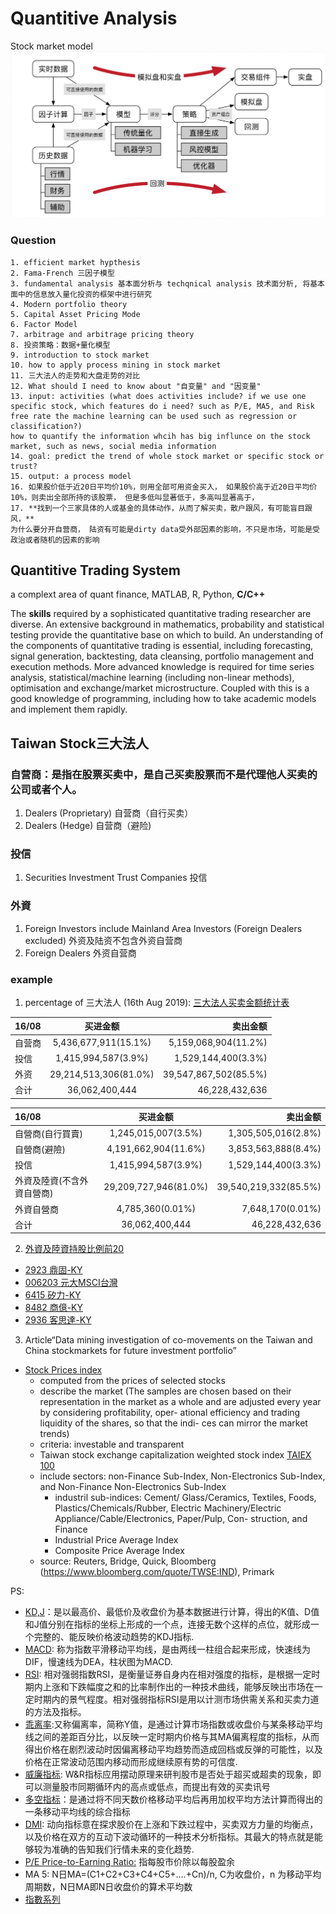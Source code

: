 # Quantitive Analysis

Stock market model
![image](historicalSystem.png)

### Question

```mark
1. efficient market hypthesis
2. Fama-French 三因子模型
3. fundamental analysis 基本面分析与 techqnical analysis 技术面分析, 将基本面中的信息放入量化投资的框架中进行研究
4. Modern portfolio theory
5. Capital Asset Pricing Mode
6. Factor Model
7. arbitrage and arbitrage pricing theory
8. 投资策略：数据+量化模型
9. introduction to stock market
10. how to apply process mining in stock market
11. 三大法人的走势和大盘走势的对比
12. What should I need to know about "自变量" and "因变量"
13. input: activities (what does activities include? if we use one specific stock, which features do i need? such as P/E, MA5, and Risk free rate the machine learning can be used such as regression or classification?)
how to quantify the information whcih has big influnce on the stock market, such as news, social media information
14. goal: predict the trend of whole stock market or specific stock or trust?
15. output: a process model
16. 如果股价低于近20日平均价10%，则用全部可用资金买入， 如果股价高于近20日平均价10%，则卖出全部所持的该股票， 但是多低叫显著低于，多高叫显著高于，
17. **找到一个三家具体的人或基金的具体动作，从而了解买卖，散户跟风，有可能盲目跟风，**
为什么要分开自营商， 陆资有可能是dirty data受外部因素的影响，不只是市场，可能是受政治或者随机的因素的影响
```
## Quantitive Trading System
a complext area of quant finance, MATLAB, R, Python, **C/C++** 

The **skills** required by a sophisticated quantitative trading researcher are diverse. An extensive background in mathematics, probability and statistical testing provide the quantitative base on which to build. An understanding of the components of quantitative trading is essential, including forecasting, signal generation, backtesting, data cleansing, portfolio management and execution methods. More advanced knowledge is required for time series analysis, statistical/machine learning (including non-linear methods), optimisation and exchange/market microstructure. Coupled with this is a good knowledge of programming, including how to take academic models and implement them rapidly.
## Taiwan Stock三大法人
### 自营商：是指在股票买卖中，是自己买卖股票而不是代理他人买卖的公司或者个人。
1. Dealers (Proprietary) 自营商（自行买卖）
2. Dealers (Hedge) 自营商（避险)

### 投信
1. Securities Investment Trust Companies 投信

### 外資
1. Foreign Investors include Mainland Area Investors (Foreign Dealers excluded) 外资及陆资不包含外资自营商
2. Foreign Dealers 外资自营商

### example
1. percentage of 三大法人 (16th Aug 2019): [三大法人买卖金额统计表](https://www.twse.com.tw/zh/page/trading/fund/BFI82U.html)


| 16/08        | 买进金额        | 卖出金额        |
| :--         |     :---:      |          ---: |
| 自营商         | 5,436,677,911(15.1%)     | 5,159,068,904(11.2%)    |
| 投信          | 1,415,994,587(3.9%)       | 1,529,144,400(3.3%)      |
| 外资           | 29,214,513,306(81.0%)       | 39,547,867,502(85.5%)      |
| 合计                  | 36,062,400,444	       | 46,228,432,636      |


| 16/08        | 买进金额        | 卖出金额        |
| :------          |     :---:        |          ---: |
| 自營商(自行買賣) | 1,245,015,007(3.5%)  | 1,305,505,016(2.8%)|
| 自營商(避險)     | 4,191,662,904(11.6%)| 3,853,563,888(8.4%)|
| 投信            |1,415,994,587(3.9%)| 1,529,144,400(3.3%)  |
| 外資及陸資(不含外資自營商)| 29,209,727,946(81.0%)|39,540,219,332(85.5%)    |
| 外資自營商       | 4,785,360(0.01%)       | 7,648,170(0.01%)|
| 合计            | 36,062,400,444	| 46,228,432,636      |

2. [外資及陸資持股比例前20](https://www.twse.com.tw/zh/page/trading/fund/MI_QFIIS_sort_20.html)
- [2923 鼎固-KY](https://tw.stock.yahoo.com/q/ts?s=2923)
- [006203 元大MSCI台灣](https://tw.stock.yahoo.com/q/ta?s=006203)
- [6415 矽力-KY](https://tw.stock.yahoo.com/q/bc?s=6415)
- [8482 商億-KY](https://tw.stock.yahoo.com/q/bc?s=8482)
- [2936 客思達-KY](https://tw.stock.yahoo.com/q/bc?s=2936)

3. Article“Data mining investigation of co-movements on the Taiwan and China stockmarkets for future investment portfolio”

- [Stock Prices index](https://wiki.mbalib.com/wiki/%E8%82%A1%E7%A5%A8%E4%BB%B7%E6%A0%BC%E6%8C%87%E6%95%B0)
	- computed from the prices of selected stocks
	- describe the market (The samples are chosen based on their representation in the market as a whole and are adjusted every year by considering profitability, oper- ational efficiency and trading liquidity of the shares, so that the indi- ces can mirror the market trends)
	- criteria: investable and transparent
	- Taiwan stock exchange capitalization weighted stock index [TAIEX 100](https://zh.wikipedia.org/wiki/%E5%8A%A0%E6%AC%8A%E8%82%A1%E5%83%B9%E6%8C%87%E6%95%B8)
	- include sectors: non-Finance Sub-Index, Non-Electronics Sub-Index, and Non-Finance Non-Electronics Sub-Index
		- industril sub-indices: Cement/ Glass/Ceramics, Textiles, Foods, Plastics/Chemicals/Rubber, Electric Machinery/Electric Appliance/Cable/Electronics, Paper/Pulp, Con- struction, and Finance
		- Industrial Price Average Index
		- Composite Price Average Index
	- source: Reuters, Bridge, Quick, Bloomberg (https://www.bloomberg.com/quote/TWSE:IND), Primark




PS:

- [KD,J](http://www.zqt888.cn/html/cgxt/4966.html)：是以最高价、最低价及收盘价为基本数据进行计算，得出的K值、D值和J值分别在指标的坐标上形成的一个点，连接无数个这样的点位，就形成一个完整的、能反映价格波动趋势的KDJ指标.
- [MACD](http://www.zqt888.cn/html/cgxt/4965.html): 称为指数平滑移动平均线，是由两线一柱组合起来形成，快速线为DIF，慢速线为DEA，柱状图为MACD.
- [RSI](http://www.zqt888.cn/html/cgxt/4967.html): 相对强弱指数RSI，是衡量证券自身内在相对强度的指标，是根据一定时期内上涨和下跌幅度之和的比率制作出的一种技术曲线，能够反映出市场在一定时期内的景气程度。相对强弱指标RSI是用以计测市场供需关系和买卖力道的方法及指标。
- [乖离率](https://www.zcaijing.com/bias/79981.html):又称偏离率，简称Y值，是通过计算市场指数或收盘价与某条移动平均线之间的差距百分比，以反映一定时期内价格与其MA偏离程度的指标，从而得出价格在剧烈波动时因偏离移动平均趋势而造成回档或反弹的可能性，以及价格在正常波动范围内移动而形成继续原有势的可信度.
- [威廉指标](https://www.zcaijing.com/dxbzmmd/208581.html): W&R指标应用摆动原理来研判股市是否处于超买或超卖的现象，即可以测量股市同期循环内的高点或低点，而提出有效的买卖讯号
- [多空指标](https://www.zcaijing.com/kxianjishuzhibiao/1275.html)：是通过将不同天数价格移动平均后再用加权平均方法计算而得出的一条移动平均线的综合指标
- [DMI](http://www.zqt888.cn/html/cgxt/1579.html): 动向指标意在探求股价在上涨和下跌过程中，买卖双方力量的均衡点，以及价格在双方的互动下波动循环的一种技术分析指标。其最大的特点就是能够较为准确的告知我们行情未来的变化趋势.
- [P/E Price-to-Earning Ratio:](https://zh.wikipedia.org/wiki/市盈率) 指每股市价除以每股盈余
- MA 5: N日MA=(C1+C2+C3+C4+C5+....+Cn)/n, C为收盘价，n 为移动平均周期数，N日MA即N日收盘价的算术平均数
- [指數系列](https://www.twse.com.tw/zh/page/products/indices/series.html)





























